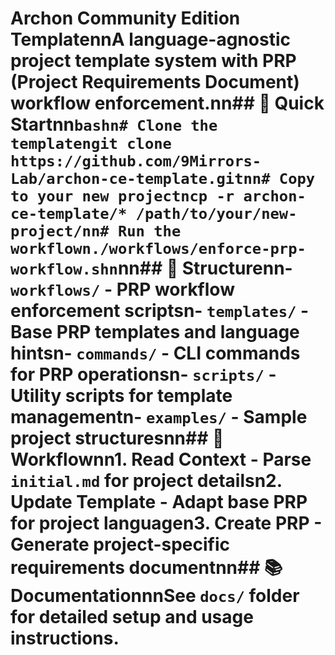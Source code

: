 # Archon Community Edition TemplatennA language-agnostic project template system with PRP (Project Requirements Document) workflow enforcement.nn## 🚀 Quick Startnn```bashn# Clone the templatengit clone https://github.com/9Mirrors-Lab/archon-ce-template.gitnn# Copy to your new projectncp -r archon-ce-template/* /path/to/your/new-project/nn# Run the workflown./workflows/enforce-prp-workflow.shn```nn## 📁 Structurenn- `workflows/` - PRP workflow enforcement scriptsn- `templates/` - Base PRP templates and language hintsn- `commands/` - CLI commands for PRP operationsn- `scripts/` - Utility scripts for template managementn- `examples/` - Sample project structuresnn## 🔄 Workflownn1. **Read Context** - Parse `initial.md` for project detailsn2. **Update Template** - Adapt base PRP for project languagen3. **Create PRP** - Generate project-specific requirements documentnn## 📚 DocumentationnnSee `docs/` folder for detailed setup and usage instructions.